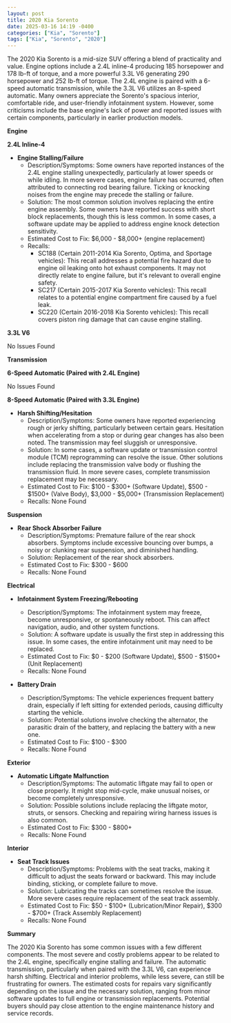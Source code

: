 ```yaml
---
layout: post
title: 2020 Kia Sorento
date: 2025-03-16 14:19 -0400
categories: ["Kia", "Sorento"]
tags: ["Kia", "Sorento", "2020"]
---
```

The 2020 Kia Sorento is a mid-size SUV offering a blend of practicality and value. Engine options include a 2.4L inline-4 producing 185 horsepower and 178 lb-ft of torque, and a more powerful 3.3L V6 generating 290 horsepower and 252 lb-ft of torque. The 2.4L engine is paired with a 6-speed automatic transmission, while the 3.3L V6 utilizes an 8-speed automatic. Many owners appreciate the Sorento's spacious interior, comfortable ride, and user-friendly infotainment system. However, some criticisms include the base engine's lack of power and reported issues with certain components, particularly in earlier production models.

**Engine**

**2.4L Inline-4**

*   **Engine Stalling/Failure**
    *   Description/Symptoms: Some owners have reported instances of the 2.4L engine stalling unexpectedly, particularly at lower speeds or while idling. In more severe cases, engine failure has occurred, often attributed to connecting rod bearing failure. Ticking or knocking noises from the engine may precede the stalling or failure.
    *   Solution: The most common solution involves replacing the entire engine assembly. Some owners have reported success with short block replacements, though this is less common. In some cases, a software update may be applied to address engine knock detection sensitivity.
    *   Estimated Cost to Fix: $6,000 - $8,000+ (engine replacement)
    *   Recalls:
        *   SC188 (Certain 2011-2014 Kia Sorento, Optima, and Sportage vehicles): This recall addresses a potential fire hazard due to engine oil leaking onto hot exhaust components. It may not directly relate to engine failure, but it's relevant to overall engine safety.
        *   SC217 (Certain 2015-2017 Kia Sorento vehicles): This recall relates to a potential engine compartment fire caused by a fuel leak.
        *   SC220 (Certain 2016-2018 Kia Sorento vehicles): This recall covers piston ring damage that can cause engine stalling.

**3.3L V6**

No Issues Found

**Transmission**

**6-Speed Automatic (Paired with 2.4L Engine)**

No Issues Found

**8-Speed Automatic (Paired with 3.3L Engine)**

*   **Harsh Shifting/Hesitation**
    *   Description/Symptoms: Some owners have reported experiencing rough or jerky shifting, particularly between certain gears. Hesitation when accelerating from a stop or during gear changes has also been noted. The transmission may feel sluggish or unresponsive.
    *   Solution: In some cases, a software update or transmission control module (TCM) reprogramming can resolve the issue. Other solutions include replacing the transmission valve body or flushing the transmission fluid. In more severe cases, complete transmission replacement may be necessary.
    *   Estimated Cost to Fix: $100 - $300+ (Software Update), $500 - $1500+ (Valve Body), $3,000 - $5,000+ (Transmission Replacement)
    *   Recalls: None Found

**Suspension**

*   **Rear Shock Absorber Failure**
    * Description/Symptoms: Premature failure of the rear shock absorbers. Symptoms include excessive bouncing over bumps, a noisy or clunking rear suspension, and diminished handling.
    * Solution: Replacement of the rear shock absorbers.
    * Estimated Cost to Fix: $300 - $600
    * Recalls: None Found

**Electrical**

*   **Infotainment System Freezing/Rebooting**
    *   Description/Symptoms: The infotainment system may freeze, become unresponsive, or spontaneously reboot. This can affect navigation, audio, and other system functions.
    *   Solution: A software update is usually the first step in addressing this issue. In some cases, the entire infotainment unit may need to be replaced.
    *   Estimated Cost to Fix: $0 - $200 (Software Update), $500 - $1500+ (Unit Replacement)
    *   Recalls: None Found

*   **Battery Drain**
    * Description/Symptoms: The vehicle experiences frequent battery drain, especially if left sitting for extended periods, causing difficulty starting the vehicle.
    * Solution: Potential solutions involve checking the alternator, the parasitic drain of the battery, and replacing the battery with a new one.
    * Estimated Cost to Fix: $100 - $300
    * Recalls: None Found

**Exterior**

*   **Automatic Liftgate Malfunction**
    *   Description/Symptoms: The automatic liftgate may fail to open or close properly. It might stop mid-cycle, make unusual noises, or become completely unresponsive.
    *   Solution: Possible solutions include replacing the liftgate motor, struts, or sensors. Checking and repairing wiring harness issues is also common.
    *   Estimated Cost to Fix: $300 - $800+
    *   Recalls: None Found

**Interior**

*   **Seat Track Issues**
    *   Description/Symptoms: Problems with the seat tracks, making it difficult to adjust the seats forward or backward. This may include binding, sticking, or complete failure to move.
    *   Solution: Lubricating the tracks can sometimes resolve the issue. More severe cases require replacement of the seat track assembly.
    *   Estimated Cost to Fix: $50 - $100+ (Lubrication/Minor Repair), $300 - $700+ (Track Assembly Replacement)
    *   Recalls: None Found

**Summary**

The 2020 Kia Sorento has some common issues with a few different components. The most severe and costly problems appear to be related to the 2.4L engine, specifically engine stalling and failure. The automatic transmission, particularly when paired with the 3.3L V6, can experience harsh shifting. Electrical and interior problems, while less severe, can still be frustrating for owners. The estimated costs for repairs vary significantly depending on the issue and the necessary solution, ranging from minor software updates to full engine or transmission replacements. Potential buyers should pay close attention to the engine maintenance history and service records.


